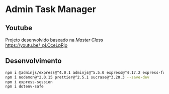 # Admin Task Manager

## Youtube
Projeto desenvolvido baseado na *Master Class*
https://youtu.be/_pLOceLpRjo

## Desenvolvimento

```bash
npm i @adminjs/express@^4.0.1 adminjs@^5.5.0 express@^4.17.2 express-formidable@^1.2.0 tslib@^2.3.1
npm i nodemon@^2.0.15 prettier@^2.5.1 sucrase@^3.20.3 --save-dev
npm i express-session
npm i dotenv-safe
```